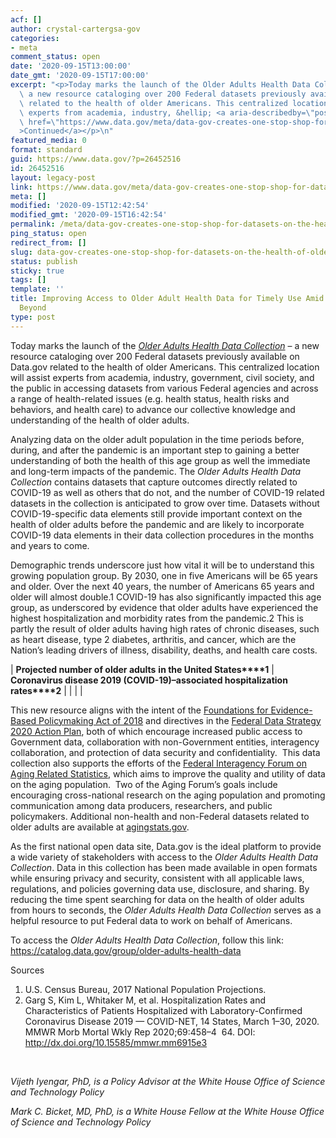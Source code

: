 ```yaml
---
acf: []
author: crystal-cartergsa-gov
categories:
- meta
comment_status: open
date: '2020-09-15T13:00:00'
date_gmt: '2020-09-15T17:00:00'
excerpt: "<p>Today marks the launch of the Older Adults Health Data Collection \u2013\
  \ a new resource cataloging over 200 Federal datasets previously available on Data.gov\
  \ related to the health of older Americans. This centralized location will assist\
  \ experts from academia, industry, &hellip; <a aria-describedby=\"post-title-26452516\"\
  \ href=\"https://www.data.gov/meta/data-gov-creates-one-stop-shop-for-datasets-on-the-health-of-older-adults/\"\
  >Continued</a></p>\n"
featured_media: 0
format: standard
guid: https://www.data.gov/?p=26452516
id: 26452516
layout: legacy-post
link: https://www.data.gov/meta/data-gov-creates-one-stop-shop-for-datasets-on-the-health-of-older-adults/
meta: []
modified: '2020-09-15T12:42:54'
modified_gmt: '2020-09-15T16:42:54'
permalink: /meta/data-gov-creates-one-stop-shop-for-datasets-on-the-health-of-older-adults/
ping_status: open
redirect_from: []
slug: data-gov-creates-one-stop-shop-for-datasets-on-the-health-of-older-adults
status: publish
sticky: true
tags: []
template: ''
title: Improving Access to Older Adult Health Data for Timely Use Amid COVID-19 and
  Beyond
type: post
---
```

Today marks the launch of the [*Older Adults Health Data Collection*](https://catalog.data.gov/group/older-adults-health-data) – a new resource cataloging over 200 Federal datasets previously available on Data.gov related to the health of older Americans. This centralized location will assist experts from academia, industry, government, civil society, and the public in accessing datasets from various Federal agencies and across a range of health-related issues (e.g. health status, health risks and behaviors, and health care) to advance our collective knowledge and understanding of the health of older adults.


Analyzing data on the older adult population in the time periods before, during, and after the pandemic is an important step to gaining a better understanding of both the health of this age group as well the immediate and long-term impacts of the pandemic. The *Older Adults Health Data Collection* contains datasets that capture outcomes directly related to COVID-19 as well as others that do not, and the number of COVID-19 related datasets in the collection is anticipated to grow over time. Datasets without COVID-19-specific data elements still provide important context on the health of older adults before the pandemic and are likely to incorporate COVID-19 data elements in their data collection procedures in the months and years to come.


Demographic trends underscore just how vital it will be to understand this growing population group. By 2030, one in five Americans will be 65 years and older. Over the next 40 years, the number of Americans 65 years and older will almost double.1 COVID-19 has also significantly impacted this age group, as underscored by evidence that older adults have experienced the highest hospitalization and morbidity rates from the pandemic.2 This is partly the result of older adults having high rates of chronic diseases, such as heart disease, type 2 diabetes, arthritis, and cancer, which are the Nation’s leading drivers of illness, disability, deaths, and health care costs. 




| **Projected number of older adults** **in the United States****1** | **Coronavirus disease 2019 (COVID-19)–associated hospitalization rates****2** |
|  |  |


  

This new resource aligns with the intent of the [Foundations for Evidence-Based Policymaking Act of 2018](https://www.whitehouse.gov/wp-content/uploads/2019/07/M-19-23.pdf) and directives in the [Federal Data Strategy 2020 Action Plan](https://strategy.data.gov/action-plan/), both of which encourage increased public access to Government data, collaboration with non-Government entities, interagency collaboration, and protection of data security and confidentiality.  This data collection also supports the efforts of the [Federal Interagency Forum on Aging Related Statistics](https://www.agingstats.gov/), which aims to improve the quality and utility of data on the aging population.  Two of the Aging Forum’s goals include encouraging cross-national research on the aging population and promoting communication among data producers, researchers, and public policymakers. Additional non-health and non-Federal datasets related to older adults are available at [agingstats.gov](https://www.agingstats.gov/).


As the first national open data site, Data.gov is the ideal platform to provide a wide variety of stakeholders with access to the *Older Adults Health Data Collection*. Data in this collection has been made available in open formats while ensuring privacy and security, consistent with all applicable laws, regulations, and policies governing data use, disclosure, and sharing. By reducing the time spent searching for data on the health of older adults from hours to seconds, the *Older Adults Health Data Collection* serves as a helpful resource to put Federal data to work on behalf of Americans.


To access the *Older Adults Health Data Collection*, follow this link: <https://catalog.data.gov/group/older-adults-health-data>


Sources


1. U.S. Census Bureau, 2017 National Population Projections.
2. Garg S, Kim L, Whitaker M, et al. Hospitalization Rates and Characteristics of Patients Hospitalized with Laboratory-Confirmed Coronavirus Disease 2019 — COVID-NET, 14 States, March 1–30, 2020. MMWR Morb Mortal Wkly Rep 2020;69:458–4  64. DOI: <http://dx.doi.org/10.15585/mmwr.mm6915e3>


 


*Vijeth Iyengar, PhD, is a Policy Advisor at the White House Office of Science and Technology Policy*


*Mark C. Bicket, MD, PhD, is a White House Fellow at the White House Office of Science and Technology Policy*


 



